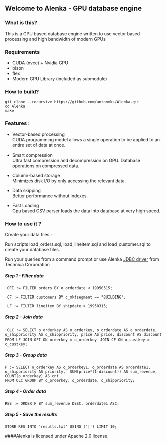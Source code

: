 ## Welcome to Alenka - GPU database engine

### What is this?

This is a GPU based database engine written to use vector based processing and high bandwidth of modern GPUs

### Requirements
* CUDA (nvcc) + Nvidia GPU
* bison
* flex
* Modern GPU Library (included as submodule) 

### How to build?

```
git clone --recursive https://github.com/antonmks/Alenka.git
cd Alenka
make
```

### Features :

  *  Vector-based processing  
    CUDA programming model allows a single operation to be applied to an entire set of data at once.
	
  * Smart compression  
    Ultra fast compression and decompression on GPU.
	Database operations on compressed data.
	
  * Column-based storage  
    Minimizes disk I/O by only accessing the relevant data.

  * Data skipping  
    Better performance without indexes.	

  * Fast Loading  
    Gpu based CSV parser loads the data into database at very high speed. 

### How to use it ?

Create your data files :

Run scripts load_orders.sql, load_lineitem.sql and load_customer.sql to create your database files.

Run your queries from a command prompt or use Alenka [JDBC driver](https://github.com/Technica-Corporation/Alenka-JDBC) from Technica Corporation


##### Step 1 - Filter data

` OFI := FILTER orders BY o_orderdate < 19950315;`

` CF := FILTER customers BY c_mktsegment == "BUILDING";`

` LF := FILTER lineitem BY shipdate > 19950315;`

##### Step 2 - Join data

` OLC := SELECT o_orderkey AS o_orderkey, o_orderdate AS o_orderdate,`
` o_shippriority AS o_shippriority, price AS price, discount AS discount`
` FROM LF JOIN OFI ON orderkey = o_orderkey `
` JOIN CF ON o_custkey = c_custkey;`

##### Step 3 - Group data

` F := SELECT o_orderkey AS o_orderkey1, o_orderdate AS orderdate1, `
`o_shippriority AS priority,  SUM(price*(1-discount)) AS sum_revenue,
 COUNT(o_orderkey) AS cnt`  
`FROM OLC GROUP BY o_orderkey, o_orderdate, o_shippriority;`	


##### Step 4 - Order data


`RES := ORDER F BY sum_revenue DESC, orderdate1 ASC;`


##### Step 5 - Save the results 


`STORE RES INTO 'results.txt' USING ('|') LIMIT 10;`


####Alenka is licensed under Apache 2.0 license.


